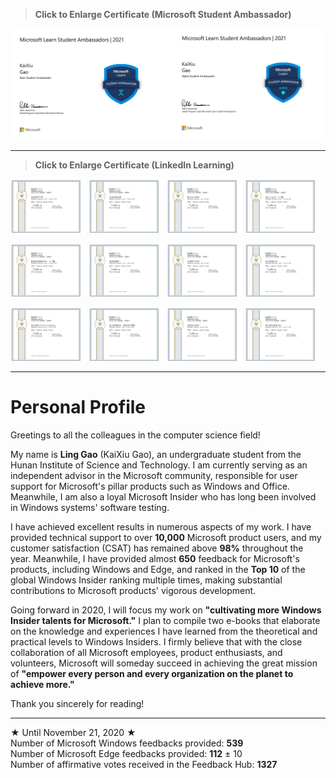 > **Click to Enlarge Certificate (Microsoft Student Ambassador)**

<img src="https://github.com/Lingggao/Lingggao/blob/master/Microsoft%20Learn%20Student%20Ambassador.png?raw=true" width = "50%" /><img src="https://github.com/Lingggao/Lingggao/blob/master/Alpha%20Student%20Ambassador.png?raw=true" width = "50%" />

---

> **Click to Enlarge Certificate (LinkedIn Learning)**

<img src="https://github.com/Lingggao/Lingggao/blob/master/002.png?raw=true" width = "24%" /> <img src="https://github.com/Lingggao/Lingggao/blob/master/003.png?raw=true" width = "24%" /> <img src="https://github.com/Lingggao/Lingggao/blob/master/001.png?raw=true" width = "24%" /> <img src="https://github.com/Lingggao/Lingggao/blob/master/004.png?raw=true" width = "24%" />

<img src="https://github.com/Lingggao/Lingggao/blob/master/005.png?raw=true" width = "24%" /> <img src="https://github.com/Lingggao/Lingggao/blob/master/006.png?raw=true" width = "24%" /> <img src="https://github.com/Lingggao/Lingggao/blob/master/007.png?raw=true" width = "24%" /> <img src="https://github.com/Lingggao/Lingggao/blob/master/008.png?raw=true" width = "24%" />

<img src="https://github.com/Lingggao/Lingggao/blob/master/009.png?raw=true" width = "24%" /> <img src="https://github.com/Lingggao/Lingggao/blob/master/010.png?raw=true" width = "24%" /> <img src="https://github.com/Lingggao/Lingggao/blob/master/011.png?raw=true" width = "24%" /> <img src="https://github.com/Lingggao/Lingggao/blob/master/012.png?raw=true" width = "24%" />

---

# Personal Profile

Greetings to all the colleagues in the computer science field!

My name is **Ling Gao** (KaiXiu Gao), an undergraduate student from the Hunan Institute of Science and Technology. I am currently serving as an independent advisor in the Microsoft community, responsible for user support for Microsoft's pillar products such as Windows and Office. Meanwhile, I am also a loyal Microsoft Insider who has long been involved in Windows systems' software testing.

I have achieved excellent results in numerous aspects of my work. I have provided technical support to over **10,000** Microsoft product users, and my customer satisfaction (CSAT) has remained above **98%** throughout the year. Meanwhile, I have provided almost **650** feedback for Microsoft's products, including Windows and Edge, and ranked in the **Top 10** of the global Windows Insider ranking multiple times, making substantial contributions to Microsoft products' vigorous development.

Going forward in 2020, I will focus my work on **"cultivating more Windows Insider talents for Microsoft."** I plan to compile two e-books that elaborate on the knowledge and experiences I have learned from the theoretical and practical levels to Windows Insiders. I firmly believe that with the close collaboration of all Microsoft employees, product enthusiasts, and volunteers, Microsoft will someday succeed in achieving the great mission of **"empower every person and every organization on the planet to achieve more."**

Thank you sincerely for reading!  

---
★ Until November 21, 2020 ★  
Number of Microsoft Windows feedbacks provided: **539**  
Number of Microsoft Edge feedbacks provided: **112** ± 10  
Number of affirmative votes received in the Feedback Hub: **1327**  
